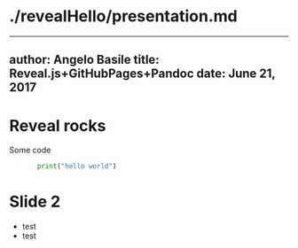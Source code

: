 # ./revealHello/presentation.md
---
author: Angelo Basile
title: Reveal.js+GitHubPages+Pandoc
date: June 21, 2017
---
# Reveal rocks

Some code


```python
       print("hello world")
```

# Slide 2

* test
* test